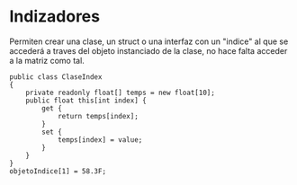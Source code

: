 # Indizadores
Permiten crear una clase, un struct o una interfaz con un "indice" al que se accederá a traves del objeto instanciado de la clase, no hace falta acceder a la matriz como tal.
```Csharp
public class ClaseIndex
{
    private readonly float[] temps = new float[10];
    public float this[int index] {
        get {
            return temps[index];
        }
        set {
            temps[index] = value;
        }
    }
}
objetoIndice[1] = 58.3F;
```
